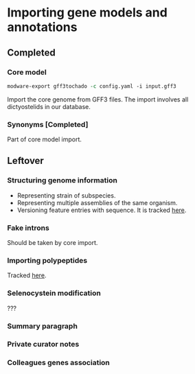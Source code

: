 # Importing gene models and annotations
## Completed
### Core model
```perl
modware-export gff3tochado -c config.yaml -i input.gff3
```
Import the core genome from GFF3 files. The import involves all dictyostelids in our database.

### Synonyms [Completed]
Part of core model import.


## Leftover
### Structuring genome information
* Representing strain of subspecies.
* Representing multiple assemblies of the same organism.
* Versioning feature entries with sequence.
It is tracked [here](https://github.com/dictyBase/Modware-Loader/issues/1200).

### Fake introns
Should be taken by core import.

### Importing polypeptides
Tracked [here](https://github.com/dictyBase/Modware-Loader/issues/127).

### Selenocystein modification
???


### Summary paragraph
### Private curator notes
### Colleagues genes association
